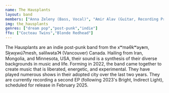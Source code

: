 ```yaml
---
name: The Hausplants
layout: band
members: ["Anna Zeleny (Bass, Vocal)", "Amir Alav (Guitar, Recording Production)", "Sondor Mendbayar (Drums)"]
img: the_hausplants
genres: ["dream pop","post-punk","indie"]
ffo: ["Cocteau Twins","Blonde Redhead"]
---
```


The Hausplants are an indie post-punk band from the xʷməθkʷəy̓əm, Sḵwx̱wú7mesh, səlilwətaʔɬ (Vancouver) Canada. Hailing from Iran, Mongolia, and Minnesota, USA, their sound is a synthesis of their diverse backgrounds in music and life. Forming in 2022, the band came together to create music that is liberated, energetic, and experimental. They have played numerous shows in their adopted city over the last two years. They are currently recording a second EP (following 2023's Bright, Indirect Light), scheduled for release in February 2025.